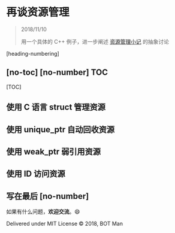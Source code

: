 ﻿# 再谈资源管理

> 2018/11/10
>
> 用一个具体的 C++ 例子，进一步阐述 [资源管理小记](Resource-Management.md) 的抽象讨论

[heading-numbering]

## [no-toc] [no-number] TOC

[TOC]

## 使用 C 语言 struct 管理资源

## 使用 unique_ptr 自动回收资源

## 使用 weak_ptr 弱引用资源

## 使用 ID 访问资源

## 写在最后 [no-number]

如果有什么问题，**欢迎交流**。😄

Delivered under MIT License &copy; 2018, BOT Man
